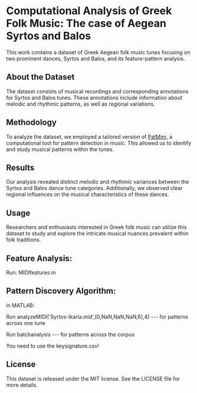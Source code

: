 # Computational Analysis of Greek Folk Music: The case of Aegean Syrtos and Balos

This work contains a dataset of Greek Aegean folk music tunes focusing on two prominent dances, Syrtos and Balos, and its feature-pattern analysis.

## About the Dataset
The dataset consists of musical recordings and corresponding annotations for Syrtos and Balos tunes. These annotations include information about melodic and rhythmic patterns, as well as regional variations.

## Methodology
To analyze the dataset, we employed a tailored version of [PatMinr](https://github.com/olivierlar/miningsuite), a computational tool for pattern detection in music. This allowed us to identify and study musical patterns within the tunes.

## Results
Our analysis revealed distinct melodic and rhythmic variances between the Syrtos and Balos dance tune categories. Additionally, we observed clear regional influences on the musical characteristics of these dances.

## Usage
Researchers and enthusiasts interested in Greek folk music can utilize this dataset to study and explore the intricate musical nuances prevalent within folk traditions.

## Feature Analysis:

Run: MIDIfeatures.m

## Pattern Discovery Algorithm: 

in MATLAB:

Run analyzeMIDI('Syrtos-Ikaria.mid',[0,NaN,NaN,NaN,6],4) --- for patterns across one tune

Run batchanalysis --- for patterns across the corpus

You need to use the keysignature.csv!

## License
This dataset is released under the MIT license. See the LICENSE file for more details.



